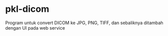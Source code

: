# pkl-dicom
Program untuk convert DICOM ke JPG, PNG, TIFF, dan sebaliknya
ditambah dengan UI pada web service
